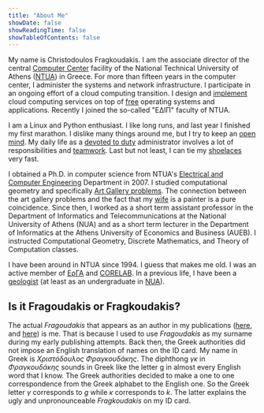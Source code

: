 ```yaml
---
title: "About Me"
showDate: false
showReadingTime: false
showTableOfContents: false
---
```


My name is Christodoulos Fragkoudakis. I am the associate director of the central [Computer Center][computer center] facility of the National Technical University of Athens ([NTUA][ntua]) in Greece. For more than fifteen years in the computer center, I administer the systems and network infrastructure. I participate in an ongoing effort of a cloud computing transition. I design and [implement][cloudpaper] cloud computing services on top of [free][floss] operating systems and applications. Recently I joined the so-called "ΕΔΙΠ" faculty of NTUA.

I am a Linux and Python enthusiast. I like long runs, and last year I finished my first marathon. I dislike many things around me, but I try to keep an [open mind][open mind]. My daily life as a [devoted to duty][devoted] administrator involves a lot of responsibilities and [teamwork][teamwork]. Last but not least, I can tie my [shoelaces][shoelace] very fast.

I obtained a Ph.D. in computer science from NTUA's [Electrical and Computer Engineering][ntuaecedept] Department in 2007. I studied computational geometry and specifically [Art Gallery problems][art gallery]. The connection between the art gallery problems and the fact that my [wife][wife] is a painter is a pure coincidence. Since then, I worked as a short term assistant professor in the Department of Informatics and Telecommunications at the National University of Athens (NUA) and as a short term lecturer in the Department of Informatics at the Athens University of Economics and Business (AUEB). I instructed Computational Geometry, Discrete Mathematics, and Theory of Computation classes.

I have been around in NTUA since 1994. I guess that makes me old. I was an active member of [ΕρΓΑ][erga] and [CORELAB][corelab]. In a previous life, I have been a [geologist][how to spot a geologist] (at least as an undergraduate in [NUA][geonua]).

## Is it Fragoudakis or Fragkoudakis?

The actual _Fragoudakis_ that appears as an author in my publications ([here][dblp], and [here][igi]) is me. That is because I used to use _Fragoudakis_ as my surname during my early publishing attempts. Back then, the Greek authorities did not impose an English translation of names on the ID card. My name in Greek is _Χριστόδουλος Φραγκουδάκης_. The diphthong _γκ_ in _Φραγκουδάκης_ sounds in Greek like the letter g in almost every English word that I know. The Greek authorities decided to make a one to one correspondence from the Greek alphabet to the English one. So the Greek letter _γ_ corresponds to _g_ while _κ_ corresponds to _k_. The latter explains the ugly and unpronounceable _Fragkoudakis_ on my ID card.

[ntua]: http://www.ntua.gr
[computer center]: http://www.central.ntua.gr
[teamwork]: /posts/writings/team-work/
[wife]: http://michalakopoulou.gr
[devoted]: https://xkcd.com/705/
[shoelace]: /2017/04/18/how-to-tie-a-shoelace-really-fast.html
[erga]: http://erga.di.uoa.gr/index.html
[corelab]: http://corelab.ntua.gr/
[geonua]: http://www.geol.uoa.gr/index.php/en/
[how to spot a geologist]: https://youtu.be/o4CFaClI4ow
[art gallery]: https://en.wikipedia.org/wiki/Art_gallery_problem
[ntuaecedept]: https://www.ece.ntua.gr/en
[dblp]: https://dblp.uni-trier.de/pers/hd/f/Fragoudakis:Christodoulos
[igi]: https://www.igi-global.com/gateway/chapter/62221
[floss]: https://www.gnu.org/philosophy/floss-and-foss.html
[cloudpaper]: https://ieeexplore.ieee.org/document/6681228
[open mind]: https://quoteinvestigator.com/2014/04/13/open-mind/

